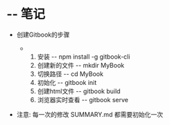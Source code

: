 #  -- 笔记

 -    创建Gitbook的步骤

       - 1.  安装   --  npm install -g gitbook-cli
          2.  创建新的文件  -- mkdir MyBook
          3.  切换路径  --  cd MyBook
          4.  初始化  -- gitbook init
          5.  创建html文件  --  gitbook build
          6.  浏览器实时查看  --  gitbook serve

- 注意: 每一次的修改 SUMMARY.md 都需要初始化一次

    

